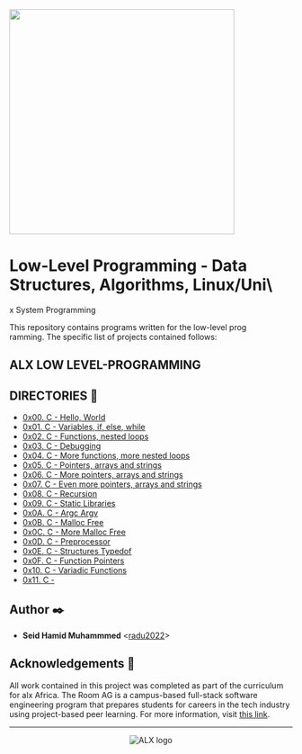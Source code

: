 <img src="https://prutor.ai/wp-content/uploads/c-programming-2-1024x353.jpg" width="400">                                         
                                                                 
# Low-Level Programming - Data Structures, Algorithms, Linux/Uni\
x System Programming                                             
                                                                 
This repository contains programs written for the low-level prog\
ramming. The specific list of projects contained follows:        
## ALX LOW LEVEL-PROGRAMMING                                     
                                                                 
## DIRECTORIES :file_folder:

* [0x00. C - Hello, World](./0x00-hello_world)
* [0x01. C - Variables, if, else, while](./0x01-variables_if_else_while)
* [0x02. C - Functions, nested loops](./0x02-functions_nested_loops)
* [0x03. C - Debugging](./0x03-debugging)
* [0x04. C - More functions, more nested loops](./0x04-more_functions_nested_loops)
* [0x05. C - Pointers, arrays and strings](./0x05-pointers_arrays_strings)
* [0x06. C - More pointers, arrays and strings](./0x06-pointers_arrays_strings)
* [0x07. C - Even more pointers, arrays and strings](./0x07-pointers_arrays_strings)
* [0x08. C - Recursion](./0x08-recursion)
* [0x09. C - Static Libraries](./0x09-static_libraries)
* [0x0A. C - Argc Argv](./0x0A-argc_argv)
* [0x0B. C - Malloc Free](./0x0B-malloc_free-)
* [0x0C. C - More Malloc Free](./0x0C-more_malloc_free-)
* [0x0D. C - Preprocessor](./0x0D-preprocessor-)
* [0x0E. C - Structures Typedof](./0x0E-structures_typedof)
* [0x0F. C - Function Pointers](./0x0F-function_pointers)
* [0x10. C - Variadic Functions](./0x10-variadic_functions)
* [0x11. C -](./0x08-)

## Author :black_nib:

* __Seid Hamid Muhammmed__ <[radu2022](https://github.com/radu2022)>

## Acknowledgements :pray:

All work contained in this project was completed as part of the curriculum for
alx Africa. The Room AG is a campus-based full-stack software
engineering program that prepares students for careers in the tech industry
using project-based peer learning. For more information, visit
[this link](https://www.alxafrica.com/).

----

<div align="center">
  <img src="https://lh3.googleusercontent.com/vH1HTHhq7BIEuhIDuEc2Wrc2LgZigsJEWDR56ALuDFRZv9-jqCgHNHuBHIB-fLrrbwp7tJ8b7qeIJo0VtHUh=s0" alt="ALX logo">
</div>

